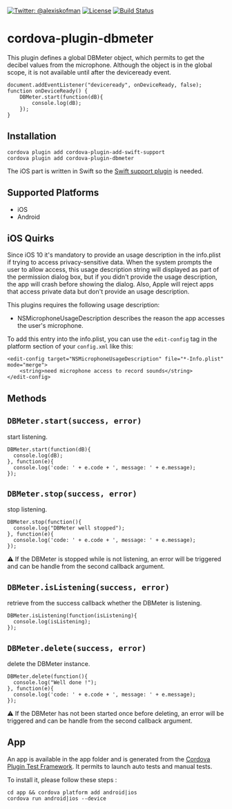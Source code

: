 [![Twitter: @alexiskofman](https://img.shields.io/badge/contact-@alexiskofman-blue.svg?style=flat)](https://twitter.com/alexiskofman)
[![License](https://img.shields.io/badge/license-apache2-green.svg?style=flat)](https://github.com/akofman/cordova-plugin-dbmeter/blob/master/LICENSE)
[![Build Status](https://travis-ci.org/akofman/cordova-plugin-dbmeter.svg?branch=master&style=flat)](https://travis-ci.org/akofman/cordova-plugin-dbmeter)

# cordova-plugin-dbmeter

This plugin defines a global DBMeter object, which permits to get the decibel values from the microphone.
Although the object is in the global scope, it is not available until after the deviceready event.

```
document.addEventListener("deviceready", onDeviceReady, false);
function onDeviceReady() {
    DBMeter.start(function(dB){
        console.log(dB);
    });
}
```

## Installation

```
cordova plugin add cordova-plugin-add-swift-support
cordova plugin add cordova-plugin-dbmeter
```
The iOS part is written in Swift so the [Swift support plugin](https://github.com/akofman/cordova-plugin-add-swift-support) is needed.

## Supported Platforms

 - iOS
 - Android

## iOS Quirks

 Since iOS 10 it's mandatory to provide an usage description in the info.plist if trying to access privacy-sensitive data. When the system prompts the user to allow access, this usage description string will displayed as part of the permission dialog box, but if you didn't provide the usage description, the app will crash before showing the dialog. Also, Apple will reject apps that access private data but don't provide an usage description.

 This plugins requires the following usage description:

 - NSMicrophoneUsageDescription describes the reason the app accesses the user's microphone.

 To add this entry into the info.plist, you can use the `edit-config` tag in the platform section of your `config.xml` like this:

```
<edit-config target="NSMicrophoneUsageDescription" file="*-Info.plist" mode="merge">
    <string>need microphone access to record sounds</string>
</edit-config>
```

## Methods

## `DBMeter.start(success, error)`
start listening.

```
DBMeter.start(function(dB){
  console.log(dB);
}, function(e){
  console.log('code: ' + e.code + ', message: ' + e.message);
});
```

## `DBMeter.stop(success, error)`
stop listening.

```
DBMeter.stop(function(){
  console.log("DBMeter well stopped");
}, function(e){
  console.log('code: ' + e.code + ', message: ' + e.message);  
});
```

:warning: If the DBMeter is stopped while is not listening, an error will be
triggered and can be handle from the second callback argument.

## `DBMeter.isListening(success, error)`
retrieve from the success callback whether
the DBMeter is listening.

```
DBMeter.isListening(function(isListening){
  console.log(isListening);
});
```

## `DBMeter.delete(success, error)`
delete the DBMeter instance.

```
DBMeter.delete(function(){
  console.log("Well done !");
}, function(e){
  console.log('code: ' + e.code + ', message: ' + e.message);  
});
```
:warning: If the DBMeter has not been started once before deleting, an error will be
triggered and can be handle from the second callback argument.

## App

An app is available in the app folder and is generated from the [Cordova Plugin Test Framework](https://github.com/apache/cordova-plugin-test-framework).
It permits to launch auto tests and manual tests.

To install it, please follow these steps :

```
cd app && cordova platform add android|ios
cordova run android|ios --device
```
